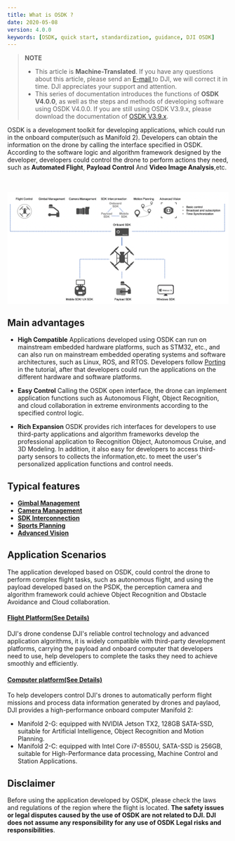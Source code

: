 ```yaml
---
title: What is OSDK ?
date: 2020-05-08
version: 4.0.0
keywords: [OSDK, quick start, standardization, guidance, DJI OSDK]
---
```

> **NOTE** 
> * This article is **Machine-Translated**. If you have any questions about this article, please send an <a href="mailto:dev@dji.com">E-mail </a>to DJI, we will correct it in time. DJI appreciates your support and attention.
> * This series of documentation introduces the functions of **OSDK V4.0.0**, as well as the steps and methods of developing software using OSDK V4.0.0. If you are still using OSDK V3.9.x, please download the documentation of [OSDK V3.9.x](https://terra-1-g.djicdn.com/71a7d383e71a4fb8887a310eb746b47f/osdk/OSDK-3.9.0.zip).

OSDK is a development toolkit for developing applications, which could run in the onboard computer(such as Manifold 2). Developers can obtain the information on the drone by calling the interface specified in OSDK. According to the software logic and algorithm framework designed by the developer, developers could control the drone to perform actions they need, such as **Automated Flight**, **Payload Control** And **Video Image Analysis**,etc.
        
<div style="text-align: center"> <p> <span>
      <img src="../images/OSDK-Features-en.png" width="650" style="vertical-align: middle" alt/> </span> </p>
</div>

## Main advantages
* **High Compatible**
Applications developed using OSDK can run on mainstream embedded hardware platforms, such as STM32, etc., and can also run on mainstream embedded operating systems and software architectures, such as Linux, ROS, and RTOS. Developers follow [Porting](../quickstart/porting.html) in the tutorial, after that developers could run the applications on the different hardware and software platforms.

* **Easy Control**
Calling the OSDK open interface, the drone can implement application functions such as Autonomous Flight, Object Recognition, and cloud collaboration in extreme environments according to the specified control logic.

* **Rich Expansion**
OSDK provides rich interfaces for developers to use third-party applications and algorithm frameworks develop the professional application to Recognition Object, Autonomous Cruise, and 3D Modeling. In addition, it also easy for developers to access third-party sensors to collects the information,etc. to meet the user's personalized application functions and control needs.

## Typical features

* <a href="../tutorial/gimbal-manager.html"> <b> Gimbal Management </b> </a>
* <a href="../tutorial/camera-manager.html"> <b> Camera Management </b> </a>
* <a href="../tutorial/SDK-mop.html"> <b> SDK Interconnection </b> </a>
* <a href="../tutorial/motion-planning.html"> <b> Sports Planning </b> </a>
* <a href="../tutorial/advanced-sensing.html"> <b> Advanced Vision </b> </a>

## Application Scenarios
The application developed based on OSDK, could control the drone to perform complex flight tasks, such as autonomous flight, and using the payload developed based on the PSDK, the perception camera and algorithm framework could achieve Object Recognition and Obstacle Avoidance and Cloud collaboration.

#### [Flight Platform(See Details)](https://www.dji.com/cn/products/compare-m200-series?site=brandsite&from=nav)
DJI's drone condense DJI's reliable control technology and advanced application algorithms, it is widely compatible with third-party development platforms, carrying the payload and onboard computer that developers need to use, help developers to complete the tasks they need to achieve smoothly and efficiently.

#### [Computer platform(See Details)](https://www.dji.com/cn/manifold-2)
To help developers control DJI's drones to automatically perform flight missions and process data information generated by drones and paylaod, DJI provides a high-performance onboard computer Manifold 2:
* Manifold 2-G: equipped with NVIDIA Jetson TX2, 128GB SATA-SSD, suitable for Artificial Intelligence, Object Recognition and Motion Planning.
* Manifold 2-C: equipped with Intel Core i7-8550U, SATA-SSD is 256GB, suitable for High-Performance data processing, Machine Control and Station Applications.

## Disclaimer
Before using the application developed by OSDK, please check the laws and regulations of the region where the flight is located. **The safety issues or legal disputes caused by the use of OSDK are not related to DJI. DJI does not assume any responsibility for any use of OSDK Legal risks and responsibilities**.


